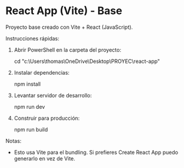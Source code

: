# React App (Vite) - Base

Proyecto base creado con Vite + React (JavaScript).

Instrucciones rápidas:

1. Abrir PowerShell en la carpeta del proyecto:

   cd "c:\Users\thomas\OneDrive\Desktop\PROYEC\react-app"

2. Instalar dependencias:

   npm install

3. Levantar servidor de desarrollo:

   npm run dev

4. Construir para producción:

   npm run build

Notas:
- Esto usa Vite para el bundling. Si prefieres Create React App puedo generarlo en vez de Vite.
